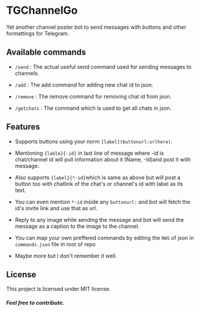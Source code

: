 # TGChannelGo

Yet another channel poster bot to send messages with buttons and other formattings for Telegram.

## Available commands

* `/send` : The actual useful send command used for sending messages to channels.
 
* `/add` : The add command for adding new chat id to json.
* `/remove` : The remove command for removing chat id from json.
* `/getchats` : The command which is used to get all chats in json.

## Features

* Supports buttons using your norm `[label](buttonurl:urlhere)`.
 
* Mentioning `{lable}{-id}` in last line of message where -id is chat/channel id will pull information about it (Name, -Id)and post it with message.
* Also supports `{label}{*-id}`which is same as above but will post a button too with chatlink of the chat's or channel's id with label as its text.
* You can even mention `*-id` inside any `buttonurl:` and bot will fetch the id's invite link and use that as url.
* Reply to any image while sending the message and bot will send the message as a caption to the image to the channel.
* You can map your own preffered commands by editing the `RHS` of json in `commands.json` file in root of repo
* Maybe more but I don't remember it well.
 
 
## License

This project is licensed under MIT license.


 
##### Feel free to contribute.
